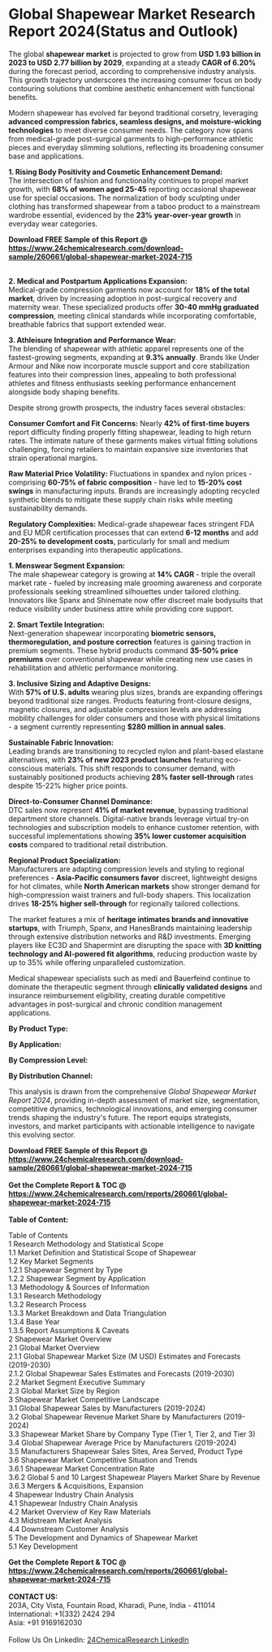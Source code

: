 <h1>Global Shapewear Market Research Report 2024(Status and Outlook)</h1><p>The global <strong>shapewear market</strong> is projected to grow from <strong>USD 1.93 billion in 2023 to USD 2.77 billion by 2029</strong>, expanding at a steady <strong>CAGR of 6.20%</strong> during the forecast period, according to comprehensive industry analysis. This growth trajectory underscores the increasing consumer focus on body contouring solutions that combine aesthetic enhancement with functional benefits.</p><p>Modern shapewear has evolved far beyond traditional corsetry, leveraging <strong>advanced compression fabrics, seamless designs, and moisture-wicking technologies</strong> to meet diverse consumer needs. The category now spans from medical-grade post-surgical garments to high-performance athletic pieces and everyday slimming solutions, reflecting its broadening consumer base and applications.</p><p><strong>1. Rising Body Positivity and Cosmetic Enhancement Demand:</strong><br>
The intersection of fashion and functionality continues to propel market growth, with <strong>68% of women aged 25-45</strong> reporting occasional shapewear use for special occasions. The normalization of body sculpting under clothing has transformed shapewear from a taboo product to a mainstream wardrobe essential, evidenced by the <strong>23% year-over-year growth</strong> in everyday wear categories.</p><div><b>Download FREE Sample of this Report @ 
            <a href="https://www.24chemicalresearch.com/download-sample/260661/global-shapewear-market-2024-715">
            https://www.24chemicalresearch.com/download-sample/260661/global-shapewear-market-2024-715</a></b></div><br><p><strong>2. Medical and Postpartum Applications Expansion:</strong><br>
Medical-grade compression garments now account for <strong>18% of the total market</strong>, driven by increasing adoption in post-surgical recovery and maternity wear. These specialized products offer <strong>30-40 mmHg graduated compression</strong>, meeting clinical standards while incorporating comfortable, breathable fabrics that support extended wear.</p><p><strong>3. Athleisure Integration and Performance Wear:</strong><br>
The blending of shapewear with athletic apparel represents one of the fastest-growing segments, expanding at <strong>9.3% annually</strong>. Brands like Under Armour and Nike now incorporate muscle support and core stabilization features into their compression lines, appealing to both professional athletes and fitness enthusiasts seeking performance enhancement alongside body shaping benefits.</p><p>Despite strong growth prospects, the industry faces several obstacles:</p><p><strong>Consumer Comfort and Fit Concerns:</strong> Nearly <strong>42% of first-time buyers</strong> report difficulty finding properly fitting shapewear, leading to high return rates. The intimate nature of these garments makes virtual fitting solutions challenging, forcing retailers to maintain expansive size inventories that strain operational margins.</p><p><strong>Raw Material Price Volatility:</strong> Fluctuations in spandex and nylon prices - comprising <strong>60-75% of fabric composition</strong> - have led to <strong>15-20% cost swings</strong> in manufacturing inputs. Brands are increasingly adopting recycled synthetic blends to mitigate these supply chain risks while meeting sustainability demands.</p><p><strong>Regulatory Complexities:</strong> Medical-grade shapewear faces stringent FDA and EU MDR certification processes that can extend <strong>6-12 months</strong> and add <strong>20-25% to development costs</strong>, particularly for small and medium enterprises expanding into therapeutic applications.</p><p><strong>1. Menswear Segment Expansion:</strong><br>
The male shapewear category is growing at <strong>14% CAGR</strong> - triple the overall market rate - fueled by increasing male grooming awareness and corporate professionals seeking streamlined silhouettes under tailored clothing. Innovators like Spanx and Shinemate now offer discreet male bodysuits that reduce visibility under business attire while providing core support.</p><p><strong>2. Smart Textile Integration:</strong><br>
Next-generation shapewear incorporating <strong>biometric sensors, thermoregulation, and posture correction</strong> features is gaining traction in premium segments. These hybrid products command <strong>35-50% price premiums</strong> over conventional shapewear while creating new use cases in rehabilitation and athletic performance monitoring.</p><p><strong>3. Inclusive Sizing and Adaptive Designs:</strong><br>
With <strong>57% of U.S. adults</strong> wearing plus sizes, brands are expanding offerings beyond traditional size ranges. Products featuring front-closure designs, magnetic closures, and adjustable compression levels are addressing mobility challenges for older consumers and those with physical limitations - a segment currently representing <strong>$280 million in annual sales</strong>.</p><p><strong>Sustainable Fabric Innovation:</strong><br>
	Leading brands are transitioning to recycled nylon and plant-based elastane alternatives, with <strong>23% of new 2023 product launches</strong> featuring eco-conscious materials. This shift responds to consumer demand, with sustainably positioned products achieving <strong>28% faster sell-through</strong> rates despite 15-22% higher price points.</p><p><strong>Direct-to-Consumer Channel Dominance:</strong><br>
	DTC sales now represent <strong>41% of market revenue</strong>, bypassing traditional department store channels. Digital-native brands leverage virtual try-on technologies and subscription models to enhance customer retention, with successful implementations showing <strong>35% lower customer acquisition costs</strong> compared to traditional retail distribution.</p><p><strong>Regional Product Specialization:</strong><br>
	Manufacturers are adapting compression levels and styling to regional preferences - <strong>Asia-Pacific consumers favor</strong> discreet, lightweight designs for hot climates, while <strong>North American markets</strong> show stronger demand for high-compression waist trainers and full-body shapers. This localization drives <strong>18-25% higher sell-through</strong> for regionally tailored collections.</p><p>The market features a mix of <strong>heritage intimates brands and innovative startups</strong>, with Triumph, Spanx, and HanesBrands maintaining leadership through extensive distribution networks and R&amp;D investments. Emerging players like EC3D and Shapermint are disrupting the space with <strong>3D knitting technology and AI-powered fit algorithms</strong>, reducing production waste by up to 35% while offering unparalleled customization.</p><p>Medical shapewear specialists such as medi and Bauerfeind continue to dominate the therapeutic segment through <strong>clinically validated designs</strong> and insurance reimbursement eligibility, creating durable competitive advantages in post-surgical and chronic condition management applications.</p><p><strong>By Product Type:</strong></p><p><strong>By Application:</strong></p><p><strong>By Compression Level:</strong></p><p><strong>By Distribution Channel:</strong></p><p>This analysis is drawn from the comprehensive <em>Global Shapewear Market Report 2024</em>, providing in-depth assessment of market size, segmentation, competitive dynamics, technological innovations, and emerging consumer trends shaping the industry's future. The report equips strategists, investors, and market participants with actionable intelligence to navigate this evolving sector.</p><div><b>Download FREE Sample of this Report @ 
            <a href="https://www.24chemicalresearch.com/download-sample/260661/global-shapewear-market-2024-715">
            https://www.24chemicalresearch.com/download-sample/260661/global-shapewear-market-2024-715</a></b></div><br><div><b>Get the Complete Report & TOC @ 
            <a href="https://www.24chemicalresearch.com/reports/260661/global-shapewear-market-2024-715">
            https://www.24chemicalresearch.com/reports/260661/global-shapewear-market-2024-715</a></b></div><br>
            <b>Table of Content:</b><p>Table of Contents<br />
1 Research Methodology and Statistical Scope<br />
1.1 Market Definition and Statistical Scope of Shapewear<br />
1.2 Key Market Segments<br />
1.2.1 Shapewear Segment by Type<br />
1.2.2 Shapewear Segment by Application<br />
1.3 Methodology & Sources of Information<br />
1.3.1 Research Methodology<br />
1.3.2 Research Process<br />
1.3.3 Market Breakdown and Data Triangulation<br />
1.3.4 Base Year<br />
1.3.5 Report Assumptions & Caveats<br />
2 Shapewear Market Overview<br />
2.1 Global Market Overview<br />
2.1.1 Global Shapewear Market Size (M USD) Estimates and Forecasts (2019-2030)<br />
2.1.2 Global Shapewear Sales Estimates and Forecasts (2019-2030)<br />
2.2 Market Segment Executive Summary<br />
2.3 Global Market Size by Region<br />
3 Shapewear Market Competitive Landscape<br />
3.1 Global Shapewear Sales by Manufacturers (2019-2024)<br />
3.2 Global Shapewear Revenue Market Share by Manufacturers (2019-2024)<br />
3.3 Shapewear Market Share by Company Type (Tier 1, Tier 2, and Tier 3)<br />
3.4 Global Shapewear Average Price by Manufacturers (2019-2024)<br />
3.5 Manufacturers Shapewear Sales Sites, Area Served, Product Type<br />
3.6 Shapewear Market Competitive Situation and Trends<br />
3.6.1 Shapewear Market Concentration Rate<br />
3.6.2 Global 5 and 10 Largest Shapewear Players Market Share by Revenue<br />
3.6.3 Mergers & Acquisitions, Expansion<br />
4 Shapewear Industry Chain Analysis<br />
4.1 Shapewear Industry Chain Analysis<br />
4.2 Market Overview of Key Raw Materials<br />
4.3 Midstream Market Analysis<br />
4.4 Downstream Customer Analysis<br />
5 The Development and Dynamics of Shapewear Market <br />
5.1 Key Development</p><div><b>Get the Complete Report & TOC @ 
            <a href="https://www.24chemicalresearch.com/reports/260661/global-shapewear-market-2024-715">
            https://www.24chemicalresearch.com/reports/260661/global-shapewear-market-2024-715</a></b></div><br><b>CONTACT US:</b><br>
            203A, City Vista, Fountain Road, Kharadi, Pune, India - 411014<br>
            International: +1(332) 2424 294<br>
            Asia: +91 9169162030 <br><br>
            Follow Us On LinkedIn: <a href="https://www.linkedin.com/company/24chemicalresearch/">24ChemicalResearch LinkedIn</a>